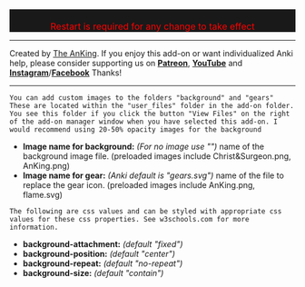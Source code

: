 <div style="color: red; font-size: 16px; background-color: rgb(25, 25, 25); text-align: center;"><br>Restart is required for any change to take effect<br></div>
<hr>

Created by [The AnKing](https://www.ankingmed.com). If you enjoy this add-on or want individualized Anki help, please consider supporting us on **[Patreon](https://www.patreon.com/ankingmed)**, **[YouTube](https://www.youtube.com/theanking)** and **[Instagram](https://www.instagram.com/ankingmed)**/**[Facebook](https://www.facebook.com/ankingmed)** Thanks!

---

`You can add custom images to the folders "background" and "gears" These are located within the "user_files" folder in the add-on folder. You see this folder if you click the button "View Files" on the right of the add-on manager window when you have selected this add-on. I would recommend using 20-50% opacity images for the background`

* **Image name for background:** _(For no image use "")_ name of the background image file. (preloaded images include Christ&Surgeon.png, AnKing.png)
* **Image name for gear:** _(Anki default is "gears.svg")_ name of the file to replace the gear icon. (preloaded images include AnKing.png, flame.svg)

`The following are css values and can be styled with appropriate css values for these css properties. See w3schools.com for more information.`

* **background-attachment:** _(default "fixed")_ 
* **background-position:** _(default "center")_
* **background-repeat:** _(default "no-repeat")_
* **background-size:** _(default "contain")_

